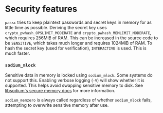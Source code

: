 # Security features

`passc` tries to keep plaintext passwords and secret keys in memory for as little time as possible. Deriving the secret key uses `crypto_pwhash_OPSLIMIT_MODERATE` and `crypto_pwhash_MEMLIMIT_MODERATE`, which requires 256MiB of RAM. This can be increased in the source code to be `SENSITIVE`, which takes much longer and requires 1024MiB of RAM. To hash the secret key (used for verification), `INTERACTIVE` is used. This is much faster.

### `sodium_mlock`

Sensitive data in memory is locked using `sodium_mlock`. Some systems do not support this. Enabling verbose logging (`-V`) will show whether it is supported. This helps avoid swapping sensitive memory to disk. See [libsodium's secure memory docs](https://doc.libsodium.org/memory_management) for more information.

`sodium_memzero` is always called regardless of whether `sodium_mlock` fails, attempting to overwrite sensitive memory after use.
